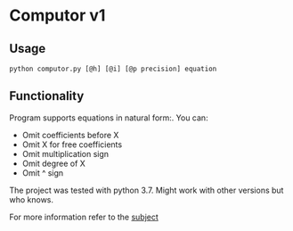 # Computor v1

## Usage
```
python computor.py [@h] [@i] [@p precision] equation
```

## Functionality
Program supports equations in natural form:. You can:
* Omit coefficients before X
* Omit X for free coefficients
* Omit multiplication sign
* Omit degree of X
* Omit ^ sign

The project was tested with python 3.7. Might work with other versions but who knows.

For more information refer to the [subject](https://cdn.intra.42.fr/pdf/pdf/13223/en.subject.pdf)
